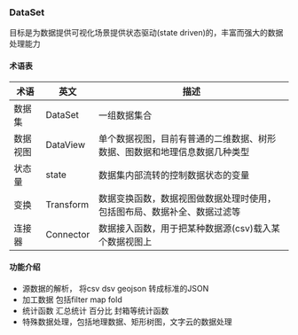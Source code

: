 ### DataSet

目标是为数据提供可视化场景提供状态驱动(state driven)的，丰富而强大的数据处理能力

#### 术语表

 术语|英文| 描述 
 ---|---|--- 
 数据集|DataSet|一组数据集合 
 数据视图|DataView|单个数据视图，目前有普通的二维数据、树形数据、图数据和地理信息数据几种类型
 状态量|state|数据集内部流转的控制数据状态的变量
 变换|Transform|数据变换函数，数据视图做数据处理时使用，包括图布局、数据补全、数据过滤等
 连接器|Connector|数据接入函数，用于把某种数据源(csv)载入某个数据视图上
 
 
 
#### 功能介绍

* 源数据的解析， 将csv dsv geojson 转成标准的JSON
* 加工数据 包括filter map fold 
* 统计函数 汇总统计 百分比 封箱等统计函数
* 特殊数据处理，包括地理数据、矩形树图，文字云的数据处理

